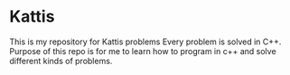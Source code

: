 # Kattis
This is my repository for Kattis problems 
Every problem is solved in C++. 
Purpose of this repo is for me to learn how to program in c++ and solve different kinds of problems.
